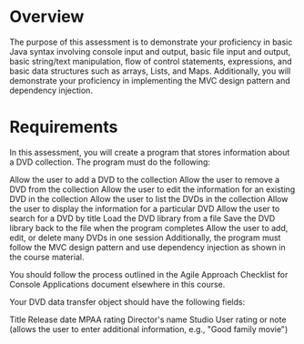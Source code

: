 
# Overview
The purpose of this assessment is to demonstrate your proficiency in basic Java syntax involving console input and output, basic file input and output, basic string/text manipulation, flow of control statements, expressions, and basic data structures such as arrays, Lists, and Maps. Additionally, you will demonstrate your proficiency in implementing the MVC design pattern and dependency injection.

# Requirements
In this assessment, you will create a program that stores information about a DVD collection. The program must do the following:

Allow the user to add a DVD to the collection
Allow the user to remove a DVD from the collection
Allow the user to edit the information for an existing DVD in the collection
Allow the user to list the DVDs in the collection
Allow the user to display the information for a particular DVD
Allow the user to search for a DVD by title
Load the DVD library from a file
Save the DVD library back to the file when the program completes
Allow the user to add, edit, or delete many DVDs in one session
Additionally, the program must follow the MVC design pattern and use dependency injection as shown in the course material.

You should follow the process outlined in the Agile Approach Checklist for Console Applications document elsewhere in this course.

Your DVD data transfer object should have the following fields:

Title
Release date
MPAA rating
Director's name
Studio
User rating or note (allows the user to enter additional information, e.g., "Good family movie")
